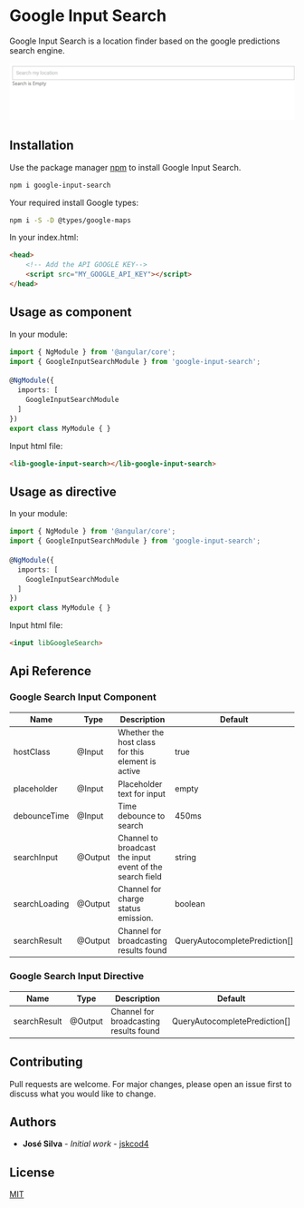 # Google Input Search

Google Input Search is a location finder based on the google predictions search engine.

![Demo Google Input Search](https://github.com/joserozsil/google-input-search/blob/master/google-input-search-demo.gif)

## Installation

Use the package manager [npm](https://www.npmjs.com/) to install Google Input Search.

```bash
npm i google-input-search
```

Your required install Google types:

```bash
npm i -S -D @types/google-maps
```

In your index.html:

```html
<head>
    <!-- Add the API GOOGLE KEY-->
    <script src="MY_GOOGLE_API_KEY"></script>
</head>
```

## Usage as component

In your module:
```ts
import { NgModule } from '@angular/core';
import { GoogleInputSearchModule } from 'google-input-search';

@NgModule({
  imports: [
    GoogleInputSearchModule
  ]
})
export class MyModule { }
```

Input html file: 

```html
<lib-google-input-search></lib-google-input-search>
```

## Usage as directive
In your module:
```ts
import { NgModule } from '@angular/core';
import { GoogleInputSearchModule } from 'google-input-search';

@NgModule({
  imports: [
    GoogleInputSearchModule
  ]
})
export class MyModule { }
```

Input html file:

```html
<input libGoogleSearch>
```

## Api Reference

### Google Search Input Component

| Name                   | Type    | Description                                                                   |Default|
|------------------------|---------|-------------------------------------------------------------------------------|-------|
| hostClass              | @Input  | Whether the host class for this element is active                             | true                             |
| placeholder            | @Input  | Placeholder text for input                                                    | empty                            |
| debounceTime           | @Input  | Time debounce to search                                                       | 450ms                            |
| searchInput            | @Output | Channel to broadcast the input event of the search field                      | string                           |
| searchLoading          | @Output | Channel for charge status emission.                                           | boolean                          |
| searchResult           | @Output | Channel for broadcasting results found                                        | QueryAutocompletePrediction[]    |

### Google Search Input Directive

| Name                   | Type    | Description                                                                   |Default|
|------------------------|---------|-------------------------------------------------------------------------------|-------|
| searchResult           | @Output | Channel for broadcasting results found                                        | QueryAutocompletePrediction[]    |


## Contributing
Pull requests are welcome. For major changes, please open an issue first to discuss what you would like to change.

## Authors

* **José Silva** - *Initial work* - [jskcod4](https://github.com/joserozsil)

## License
[MIT](https://choosealicense.com/licenses/mit/)
